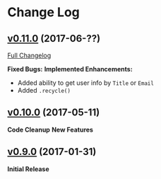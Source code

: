 # Change Log

## [v0.11.0](https://github.com/gitbrent/sprestlib/tree/v0.11.0) (2017-06-??)
[Full Changelog](https://github.com/gitbrent/sprestlib/compare/v0.10.0...v0.11.0)

**Fixed Bugs:**
**Implemented Enhancements:**
- Added ability to get user info by `Title` or `Email`
- Added `.recycle()`

## [v0.10.0](https://github.com/gitbrent/sprestlib/tree/v1.0.0) (2017-05-11)

**Code Cleanup**
**New Features**

## [v0.9.0](https://github.com/gitbrent/sprestlib/tree/v1.0.0) (2017-01-31)

**Initial Release**
